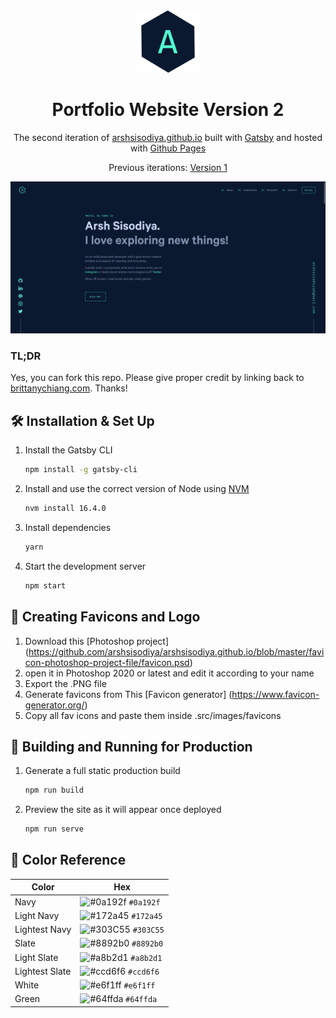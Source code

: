 <div align="center">
  <img alt="Logo" src="https://github.com/arshsisodiya/arshsisodiya.github.io/blob/master/src/images/logo.png" width="100" />
</div>
<h1 align="center">
  Portfolio Website Version 2
</h1>
<p align="center">
  The second iteration of <a href="https://arshsisodiya.github.io/" target="_blank">arshsisodiya.github.io</a> built with <a href="https://www.gatsbyjs.org/" target="_blank">Gatsby</a> and hosted with <a href="https://pages.github.com/" target="_blank">Github Pages</a>
</p>
<p align="center">
  Previous iterations:
  <a href="https://github.com/arshsisodiya/personal-portfolio" target="_blank">Version 1</a>
</p>

<div align="center">
  <img alt="Demo" src="https://github.com/arshsisodiya/arshsisodiya.github.io/blob/master/src/images/demo.png" />
</div>

### TL;DR

Yes, you can fork this repo. Please give proper credit by linking back to [brittanychiang.com](https://brittanychiang.com). Thanks!

## 🛠 Installation & Set Up

1. Install the Gatsby CLI

   ```sh
   npm install -g gatsby-cli
   ```

2. Install and use the correct version of Node using [NVM](https://github.com/nvm-sh/nvm)

   ```sh
   nvm install 16.4.0
   ```

3. Install dependencies

   ```sh
   yarn
   ```

4. Start the development server

   ```sh
   npm start
   ```
## 🚀 Creating Favicons and Logo
1. Download this [Photoshop project] (https://github.com/arshsisodiya/arshsisodiya.github.io/blob/master/favicon-photoshop-project-file/favicon.psd)
2. open it in Photoshop 2020 or latest and edit it according to your name
3. Export the .PNG file
4. Generate favicons from This [Favicon generator] (https://www.favicon-generator.org/)
5. Copy all fav icons and paste them inside .src/images/favicons

## 🚀 Building and Running for Production

1. Generate a full static production build

   ```sh
   npm run build
   ```

1. Preview the site as it will appear once deployed

   ```sh
   npm run serve
   ```

## 🎨 Color Reference

| Color          | Hex                                                                |
| -------------- | ------------------------------------------------------------------ |
| Navy           | ![#0a192f](https://via.placeholder.com/10/0a192f?text=+) `#0a192f` |
| Light Navy     | ![#172a45](https://via.placeholder.com/10/0a192f?text=+) `#172a45` |
| Lightest Navy  | ![#303C55](https://via.placeholder.com/10/303C55?text=+) `#303C55` |
| Slate          | ![#8892b0](https://via.placeholder.com/10/8892b0?text=+) `#8892b0` |
| Light Slate    | ![#a8b2d1](https://via.placeholder.com/10/a8b2d1?text=+) `#a8b2d1` |
| Lightest Slate | ![#ccd6f6](https://via.placeholder.com/10/ccd6f6?text=+) `#ccd6f6` |
| White          | ![#e6f1ff](https://via.placeholder.com/10/e6f1ff?text=+) `#e6f1ff` |
| Green          | ![#64ffda](https://via.placeholder.com/10/64ffda?text=+) `#64ffda` |
